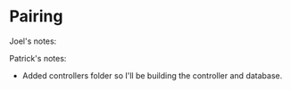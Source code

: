 # Pairing


Joel's notes:



Patrick's notes:

- Added controllers folder so I'll be building the controller and database.
